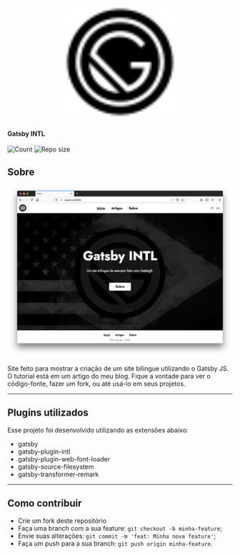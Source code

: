 <h1 align="center">
    <img alt="Logo" title="Ecoleta" src="static/svg/logo.svg" width="250px" />
</h1>

#### Gatsby INTL

![Count](https://img.shields.io/github/languages/count/elvessousa/gatsby-intl)
![Repo size](https://img.shields.io/github/repo-size/elvessousa/gatsby-intl)

## Sobre

![Tela](.github/screenshot.png)

Site feito para mostrar a criação de um site bilíngue utilizando o
Gatsby JS. O tutorial está em um artigo do meu blog. Fique a
vontade para ver o código-fonte, fazer um fork, ou até usá-lo em
seus projetos.

---

## Plugins utilizados

Esse projeto foi desenvolvido utilizando as extensões abaixo:

- gatsby
- gatsby-plugin-intl
- gatsby-plugin-web-font-loader
- gatsby-source-filesystem
- gatsby-transformer-remark

---

## Como contribuir

- Crie um fork deste repositório
- Faça uma branch com a sua feature: `git checkout -b minha-feature`;
- Envie suas alterações: `git commit -m 'feat: Minha nova feature'`;
- Faça um push para a sua branch: `git push origin minha-feature`.
